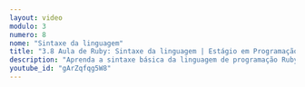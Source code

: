 ```yaml
---
layout: video
modulo: 3
numero: 8
nome: "Sintaxe da linguagem"
title: "3.8 Aula de Ruby: Sintaxe da linguagem | Estágio em Programação"
description: "Aprenda a sintaxe básica da linguagem de programação Ruby."
youtube_id: "gArZqfqg5W8"
---
```


